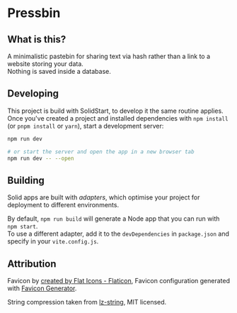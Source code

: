 # Pressbin

## What is this?

A minimalistic pastebin for sharing text via hash rather than a link to a website storing your data.  
Nothing is saved inside a database.

## Developing

This project is build with SolidStart, to develop it the same routine applies.  
Once you've created a project and installed dependencies with `npm install` (or `pnpm install` or `yarn`), start a development server:

```bash
npm run dev

# or start the server and open the app in a new browser tab
npm run dev -- --open
```

## Building

Solid apps are built with _adapters_, which optimise your project for deployment to different environments.

By default, `npm run build` will generate a Node app that you can run with `npm start`.  
To use a different adapter, add it to the `devDependencies` in `package.json` and specify in your `vite.config.js`.

## Attribution
Favicon by [created by Flat Icons - Flaticon](https://www.flaticon.com/free-icons/printing-press), Favicon configuration generated with [Favicon Generator](https://realfavicongenerator.net/).
  
String compression taken from [lz-string](https://github.com/pieroxy/lz-string), MIT licensed.
